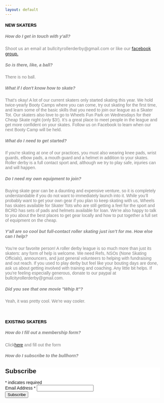 ```yaml
---
layout: default
---
```


<div class="container">
<div class="section">
<div class="row">

<div class="col s12 left-align">
<h4 style="font-family: 'Dosis', sans-serif; color:black"> NEW SKATERS </h4></div>
<div class="divider"></div>

<div class="col s12 left ">

<h5 style="font-family: 'Dosis', sans-serif; color:gray" > How do I get in touch with y'all?</h5>
<p style="color:gray; 'Dosis', sans-serif;" > Shoot us an email at bullcityrollerderby@gmail.com or like our <a class="blue-text" href="https://www.facebook.com/groups/828934163853486/">facebook group.</a> </p>

<h5 style="font-family: 'Dosis', sans-serif;; color:gray" > So is there, like, a ball?</h5>
<p style="color:gray; font-family:'Dosis', sans-serif;">There is no ball.</p>

<h5 style="font-family: 'Dosis', sans-serif; color:gray" > What if I don't know how to skate?</h5>
<p style="color:gray; font-family:'Dosis', sans-serif;"> That's okay! A lot of our current skaters only started skating this year. We hold twice-yearly
Booty Camps where you can come, try out skating for the first time, and learn some of the
basic skills that you need to join our league as a Skater Tot. Our skaters also love to go to
Wheels Fun Park on Wednesdays for their Cheap Skate night (only $3!). It’s a great place
to meet people in the league and get more confident on your skates. Follow us on
Facebook to learn when our next Booty Camp will be held.</p>

<h5 style="font-family: 'Dosis', sans-serif; color:gray" > What do I need to get started?</h5>
<p style="color:gray; font-family:'Dosis', sans-serif;"> If you're skating at one of our practices, you must also wearing knee pads, wrist guards, elbow pads, a mouth guard and a helmet in addition to your skates.
Roller derby is a full contact sport and, although we try to play safe, injuries can and will happen.</p>

<h5 style="font-family: 'Dosis', sans-serif; color:gray" >Do I need my own equipment to join?</h5>
<p style="color:gray; font-family:'Dosis', sans-serif;"> Buying skate gear can be a daunting and expensive venture, so it is completely understandable if you do not want to immediately launch into it.
While you’ll probably want to get your own gear if you plan to keep skating with us, Wheels has skates available for Skater Tots who are still getting a feel for the sport and BCRD has sets of pads and helmets
available for loan. We’re also happy to talk to you about the best places to get gear locally
and how to put together a full set of equipment on the cheap.</p>

<h5 style="font-family: 'Dosis', sans-serif; color:gray" >Y’all are so cool but full-contact roller skating just isn’t for me. How else can I help?</h5>
<p style="color:gray; font-family:'Dosis', sans-serif;">You’re our favorite person! A roller derby league is so much more than just its skaters:
any form of help is welcome. We need Refs, NSOs (None Skating Officials),
announcers, and just general volunteers to helping with fundraising and out reach. If you
used to play derby but feel like your bouting days are done, ask us about getting involved
with training and coaching. Any little bit helps. If you're feeling especially generous, donate
to our paypal at bullcityrollerderby@gmail.com.</p>

<h5 style="font-family: 'Dosis', sans-serif; color:gray" >Did you see that one movie "Whip It"?</h5>
<p style="color:gray; font-family:'Dosis', sans-serif;"> Yeah, it was pretty cool. We're way cooler.</p>

<br>
<h4 style="font-family: 'Dosis', sans-serif; color:black">EXISTING SKATERS</h4>
<div class="divider"></div>

<h5 style="font-family: 'Dosis', sans-serif; color:gray">How do I fill out a membership form?</h5>
<p style="color:gray; font-family:'Dosis', sans-serif;">Click<a class="blue-text " href="https://docs.google.com/forms/d/e/1FAIpQLScLe5W7mxREX3ahryu-hwwWW5UMvJGIZAdplt_BpVaqNLhfAA/viewform?usp=pp_url">here</a> and fill out the form</p>


<h5 style="font-family: 'Dosis', sans-serif; color:gray">How do I subscribe to the bullhorn?</h5>
<!-- Begin Mailchimp Signup Form -->
<link href="//cdn-images.mailchimp.com/embedcode/classic-10_7.css" rel="stylesheet" type="text/css">
<style type="text/css">
	#mc_embed_signup{background:#fff; clear:left; font:14px Helvetica,Arial,sans-serif; }
	/* Add your own Mailchimp form style overrides in your site stylesheet or in this style block.
	   We recommend moving this block and the preceding CSS link to the HEAD of your HTML file. */
</style>
<div id="mc_embed_signup">
<form action="https://bullcityrollerderby.us15.list-manage.com/subscribe/post?u=4b1b3ff5bf4c6154766e429f7&amp;id=87ac8aa7a5" method="post" id="mc-embedded-subscribe-form" name="mc-embedded-subscribe-form" class="validate" target="_blank" novalidate>
    <div id="mc_embed_signup_scroll">
	<h2>Subscribe</h2>
<div class="indicates-required"><span class="asterisk">*</span> indicates required</div>
<div class="mc-field-group">
	<label for="mce-EMAIL">Email Address  <span class="asterisk">*</span>
</label>
	<input type="email" value="" name="EMAIL" class="required email" id="mce-EMAIL">
</div>
	<div id="mce-responses" class="clear">
		<div class="response" id="mce-error-response" style="display:none"></div>
		<div class="response" id="mce-success-response" style="display:none"></div>
	</div>    <!-- real people should not fill this in and expect good things - do not remove this or risk form bot signups-->
    <div style="position: absolute; left: -5000px;" aria-hidden="true"><input type="text" name="b_4b1b3ff5bf4c6154766e429f7_87ac8aa7a5" tabindex="-1" value=""></div>
    <div class="clear"><input type="submit" value="Subscribe" name="subscribe" id="mc-embedded-subscribe" class="button"></div>
    </div>
</form>
</div>
<script type='text/javascript' src='//s3.amazonaws.com/downloads.mailchimp.com/js/mc-validate.js'></script><script type='text/javascript'>(function($) {window.fnames = new Array(); window.ftypes = new Array();fnames[0]='EMAIL';ftypes[0]='email';fnames[4]='MMERGE4';ftypes[4]='text';fnames[1]='FNAME';ftypes[1]='text';fnames[2]='LNAME';ftypes[2]='text';fnames[3]='MMERGE3';ftypes[3]='phone';}(jQuery));var $mcj = jQuery.noConflict(true);</script>
<!--End mc_embed_signup-->
</div>
</div>
</div>
</div>
